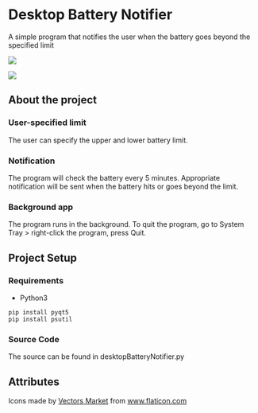 # Desktop Battery Notifier
A simple program that notifies the user when the battery goes beyond the specified limit

![](https://i.imgur.com/dLFg9A5.png)

![](https://i.imgur.com/IC6rEbu.png)

## About the project  

### User-specified limit
The user can specify the upper and lower battery limit.  

### Notification
The program will check the battery every 5 minutes. Appropriate notification will be sent when the battery hits or goes beyond the limit.

### Background app
The program runs in the background. To quit the program, go to System Tray > right-click the program, press Quit.

## Project Setup

### Requirements
* Python3
```
pip install pyqt5
pip install psutil
```

### Source Code
The source can be found in desktopBatteryNotifier.py

## Attributes
<div>Icons made by <a href="https://www.flaticon.com/authors/vectors-market" title="Vectors Market">Vectors Market</a> from <a href="https://www.flaticon.com/" title="Flaticon">www.flaticon.com</a></div>